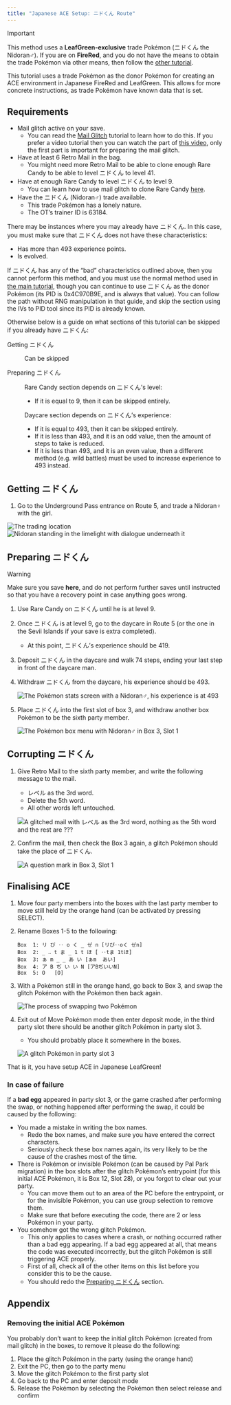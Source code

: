 ```yaml
---
title: "Japanese ACE Setup: ニドくん Route"
---
```


<div class="admonition important" markdown="block">
<p class="admonition-title">Important</p>

This method uses a **LeafGreen-exclusive** trade Pokémon (ニドくん the Nidoran♂). If you are on **FireRed**, and you do not have the means to obtain the trade Pokémon via other means, then follow the [other tutorial](jpn-ace.md).

</div>

This tutorial uses a trade Pokémon as the donor Pokémon for creating an ACE environment in Japanese FireRed and LeafGreen. This allows for more concrete instructions, as trade Pokémon have known data that is set.

## Requirements

*   Mail glitch active on your save.
    +   You can read the [Mail Glitch](mail-glitch.md) tutorial to learn how to do this. If you prefer a video tutorial then you can watch the part of [this video](https://youtu.be/3jkcq8e9NO4?t=147&feature=shared), only the first part is important for preparing the mail glitch.
*   Have at least 6 Retro Mail in the bag.
    +   You might need more Retro Mail to be able to clone enough Rare Candy to be able to level ニドくん to level 41.
*   Have at enough Rare Candy to level ニドくん to level 9.
    +   You can learn how to use mail glitch to clone Rare Candy [here](mail-glitch.md).
*   Have the ニドくん (Nidoran♂) trade available.
    +   This trade Pokémon has a lonely nature.
    +   The OT’s trainer ID is 63184.

There may be instances where you may already have ニドくん. In this case, you must make sure that ニドくん does not have these characteristics:

*   Has more than 493 experience points.
*   Is evolved.

If ニドくん has any of the “bad” characteristics outlined above, then you cannot perform this method, and you must use the normal method used in [the main tutorial](jpn-ace.md), though you can continue to use ニドくん as the donor Pokémon (its PID is 0x4C970B9E, and is always that value). You can follow the path without RNG manipulation in that guide, and skip the section using the IVs to PID tool since its PID is already known.

Otherwise below is a guide on what sections of this tutorial can be skipped if you already have ニドくん:

<dl markdown="block">
<dt>Getting ニドくん</dt>
<dd markdown="block">

Can be skipped

</dd>
<dt>Preparing ニドくん</dt>
<dd markdown="block">

Rare Candy section depends on ニドくん’s level:

*   If it is equal to 9, then it can be skipped entirely.

Daycare section depends on ニドくん’s experience:

*   If it is equal to 493, then it can be skipped entirely.
*   If it is less than 493, and it is an odd value, then the amount of steps to take is reduced.
*   If it is less than 493, and it is an even value, then a different method (e.g. wild battles) must be used to increase experience to 493 instead.

</dd>
</dl>

## Getting ニドくん

1.  Go to the Underground Pass entrance on Route 5, and trade a Nidoran♀ with the girl.

![The trading location](../../../assets/images/frlg/getting-started/jpn-lg-ace/TradeLocation.png)
![Nidoran standing in the limelight with dialogue underneath it](../../../assets/images/frlg/getting-started/jpn-lg-ace/GettingNidoranM.png)

## Preparing ニドくん

<div class="admonition warning" markdown="block">
<p class="admonition-title">Warning</p>

Make sure you save **here**, and do not perform further saves until instructed so that you have a recovery point in case anything goes wrong.

</div>

1.  Use Rare Candy on ニドくん until he is at level 9.
2.  Once ニドくん is at level 9, go to the daycare in Route 5 (or the one in the Sevii Islands if your save is extra completed).
    +   At this point, ニドくん’s experience should be 419.
3.  Deposit ニドくん in the daycare and walk 74 steps, ending your last step in front of the daycare man.
4.  Withdraw ニドくん from the daycare, his experience should be 493.

    ![The Pokémon stats screen with a Nidoran♂, his experience is at 493](../../../assets/images/frlg/getting-started/jpn-lg-ace/FinalExperience.png)

5.  Place ニドくん into the first slot of box 3, and withdraw another box Pokémon to be the sixth party member.

    ![The Pokémon box menu with Nidoran♂ in Box 3, Slot 1](../../../assets/images/frlg/getting-started/jpn-lg-ace/NidoranLocation.png)

## Corrupting ニドくん

1.  Give Retro Mail to the sixth party member, and write the following message to the mail.
    +   レベル as the 3rd word.
    +   Delete the 5th word.
    +   All other words left untouched.
    
    ![A glitched mail with レベル as the 3rd word, nothing as the 5th word and the rest are ???](../../../assets/images/frlg/getting-started/jpn-lg-ace/GlitchedMailMessage.png)

2.  Confirm the mail, then check the Box 3 again, a glitch Pokémon should take the place of ニドくん.

    ![A question mark in Box 3, Slot 1](../../../assets/images/frlg/getting-started/jpn-lg-ace/InitialACEMon.png)

## Finalising ACE

1.  Move four party members into the boxes with the last party member to move still held by the orange hand (can be activated by pressing SELECT).
2.  Rename Boxes 1-5 to the following:

    ```
    Box  1: リ び ‥ o く _ ゼ n	[リび‥oく ゼn]
    Box  2: _ ‥ t ま _ 1 t ほ	[ ‥tま 1tほ]
    Box  3: ぁ m _ _ あ い	[ぁm  あい]
    Box  4: ア B ぢ い い N	[アBぢいいN]
    Box  5: O	[O]
    ```

3.  With a Pokémon still in the orange hand, go back to Box 3, and swap the glitch Pokémon with the Pokémon then back again.

    ![The process of swapping two Pokémon](../../../assets/images/frlg/getting-started/jpn-lg-ace/SwappingAction.png)

4.  Exit out of Move Pokémon mode then enter deposit mode, in the third party slot there should be another glitch Pokémon in party slot 3.
    *   You should probably place it somewhere in the boxes.

    ![A glitch Pokémon in party slot 3](../../../assets/images/frlg/getting-started/jpn-lg-ace/FinalResult.png)

That is it, you have setup ACE in Japanese LeafGreen!

### In case of failure

If a **bad egg** appeared in party slot 3, or the game crashed after performing the swap, or nothing happened after performing the swap, it could be caused by the following:

*   You made a mistake in writing the box names.
    +   Redo the box names, and make sure you have entered the correct characters.
    +   Seriously check these box names again, its very likely to be the cause of the crashes most of the time.
*   There is Pokémon or invisible Pokémon (can be caused by Pal Park migration) in the box slots after the glitch Pokémon’s entrypoint (for this initial ACE Pokémon, it is Box 12, Slot 28), or you forgot to clear out your party.
    +   You can move them out to an area of the PC before the entrypoint, or for the invisible Pokémon, you can use group selection to remove them.
    +   Make sure that before executing the code, there are 2 or less Pokémon in your party.
*   You somehow got the wrong glitch Pokémon.
    +   This only applies to cases where a crash, or nothing occurred rather than a bad egg appearing. If a bad egg appeared at all, that means the code was executed incorrectly, but the glitch Pokémon is still triggering ACE properly.
    +   First of all, check all of the other items on this list before you consider this to be the cause.
    +   You should redo the [Preparing ニドくん](#preparing) section.

## Appendix

### Removing the initial ACE Pokémon

You probably don’t want to keep the initial glitch Pokémon (created from mail glitch) in the boxes, to remove it please do the following:

1. Place the glitch Pokémon in the party (using the orange hand)
2. Exit the PC, then go to the party menu
3. Move the glitch Pokémon to the first party slot
4. Go back to the PC and enter deposit mode
5. Release the Pokémon by selecting the Pokémon then select release and confirm
